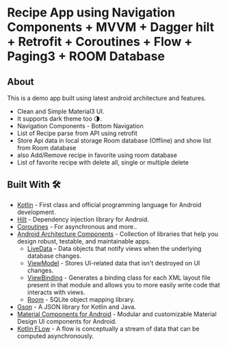 # Recipe App using Navigation Components + MVVM + Dagger hilt + Retrofit + Coroutines + Flow + Paging3 + ROOM Database 



## About
This is a demo app built using latest android architecture and features.
- Clean and Simple Material3 UI.
- It supports dark theme too 🌗.
- Navigation Components - Bottom Navigation 
- List of Recipe parse from API using retrofit 
- Store Api data in local storage Room database (Offline) and show list from Room database
- also Add/Remove recipe in favorite using room database
- List of favorite recipe with delete all, single or multiple delete

## Built With 🛠
- [Kotlin](https://kotlinlang.org/) - First class and official programming language for Android development.
- [Hilt](https://developer.android.com/training/dependency-injection/hilt-jetpack) - Dependency injection library for Android.
- [Coroutines](https://kotlinlang.org/docs/reference/coroutines-overview.html) - For asynchronous and more..
- [Android Architecture Components](https://developer.android.com/topic/libraries/architecture) - Collection of libraries that help you design robust, testable, and maintainable apps.
  - [LiveData](https://developer.android.com/topic/libraries/architecture/livedata) - Data objects that notify views when the underlying database changes.
  - [ViewModel](https://developer.android.com/topic/libraries/architecture/viewmodel) - Stores UI-related data that isn't destroyed on UI changes.
  - [ViewBinding](https://developer.android.com/topic/libraries/view-binding) - Generates a binding class for each XML layout file present in that module and allows you to more easily write code that interacts with views.
  - [Room](https://developer.android.com/topic/libraries/architecture/room) - SQLite object mapping library.
- [Gson](https://github.com/google/gson) - A JSON library for Kotlin and Java.
- [Material Components for Android](https://github.com/material-components/material-components-android) - Modular and customizable Material Design UI components for Android.
- [Kotlin FLow](https://developer.android.com/kotlin/flow) -  A flow is conceptually a stream of data that can be computed asynchronously.

